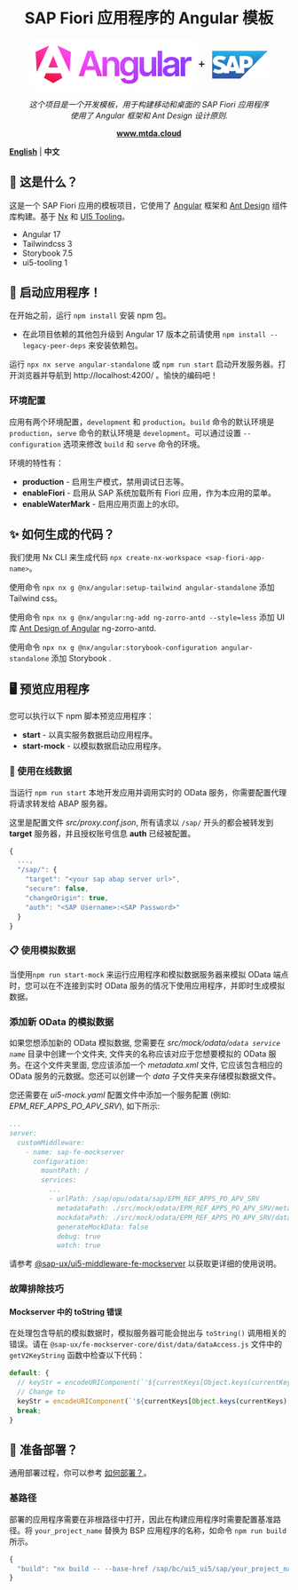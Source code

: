 <h1 align="center">SAP Fiori 应用程序的 Angular 模板</h1>

<p align="center">
  <a href="https://angular.dev/"><img alt="angular-logo" width="300px" valign="middle" src="../docs/images/angular_wordmark_gradient.png"></a> ➕ <a href="https://experience.sap.com/fiori-design-web/"><img width="100px" valign="middle" style="margin-left: 10px;" src="../docs/images/sap.png"></a>
</p>
<p align="center">
  <em>这个项目是一个开发模板，用于构建移动和桌面的 SAP Fiori 应用程序
    <br> 使用了 Angular 框架和 Ant Design 设计原则.</em>
  <br>
</p>

<p align="center">
  <a href="https://www.mtda.cloud/sap/"><strong>www.mtda.cloud</strong></a>
  <br>
</p>

[**English**](./README.md) | **中文**

## 🌟 这是什么？

这是一个 SAP Fiori 应用的模板项目，它使用了 [Angular](https://angular.io/) 框架和 [Ant Design](https://ant-design.antgroup.com/index-cn) 组件库构建。基于 [Nx](https://nx.dev) 和 [UI5 Tooling](https://sap.github.io/ui5-tooling/)。

- Angular 17
- Tailwindcss 3
- Storybook 7.5
- ui5-tooling 1

## 🛫 启动应用程序！

在开始之前，运行 `npm install` 安装 npm 包。

* 在此项目依赖的其他包升级到 Angular 17 版本之前请使用 `npm install --legacy-peer-deps` 来安装依赖包。

运行 `npx nx serve angular-standalone` 或 `npm run start` 启动开发服务器。打开浏览器并导航到 http://localhost:4200/ 。愉快的编码吧！

### 环境配置

应用有两个环境配置，`development` 和 `production`。`build` 命令的默认环境是 `production`，`serve` 命令的默认环境是 `development`。可以通过设置 `--configuration` 选项来修改 `build` 和 `serve` 命令的环境。

环境的特性有：

* **production** - 启用生产模式，禁用调试日志等。
* **enableFiori** - 启用从 SAP 系统加载所有 Fiori 应用，作为本应用的菜单。
* **enableWaterMark** - 启用应用页面上的水印。

## ✨ 如何生成的代码？

我们使用 Nx CLI 来生成代码 `npx create-nx-workspace <sap-fiori-app-name>`。

使用命令 `npx nx g @nx/angular:setup-tailwind angular-standalone` 添加 Tailwind css。

使用命令 `npx nx g @nx/angular:ng-add ng-zorro-antd --style=less` 添加 UI 库 [Ant Design of Angular](https://ng.ant.design/) ng-zorro-antd.

使用命令 `npx nx g @nx/angular:storybook-configuration angular-standalone` 添加 Storybook .

## 🖥 预览应用程序

您可以执行以下 npm 脚本预览应用程序：

* **start** - 以真实服务数据启动应用程序。
* **start-mock** - 以模拟数据启动应用程序。

### 📡 使用在线数据

当运行 `npm run start` 本地开发应用并调用实时的 OData 服务，你需要配置代理将请求转发给 ABAP 服务器。

这里是配置文件 *src/proxy.conf.json*, 所有请求以 `/sap/` 开头的都会被转发到 **target** 服务器，并且授权账号信息 **auth** 已经被配置。

```javascript
{
  ...,
  "/sap/": {
    "target": "<your sap abap server url>",
    "secure": false,
    "changeOrigin": true,
    "auth": "<SAP Username>:<SAP Password>"
  }
}
```

### 📋 使用模拟数据

当使用`npm run start-mock` 来运行应用程序和模拟数据服务器来模拟 OData 端点时，您可以在不连接到实时 OData 服务的情况下使用应用程序，并即时生成模拟数据。

### 添加新 OData 的模拟数据

如果您想添加新的 OData 模拟数据, 您需要在 *src/mock/odata/`odata service name`* 目录中创建一个文件夹, 文件夹的名称应该对应于您想要模拟的 OData 服务。在这个文件夹里面, 您应该添加一个 *metadata.xml* 文件, 它应该包含相应的 OData 服务的元数据。您还可以创建一个 *data* 子文件夹来存储模拟数据文件。

您还需要在 *ui5-mock.yaml* 配置文件中添加一个服务配置 (例如: *EPM_REF_APPS_PO_APV_SRV*), 如下所示:

```yaml
...
server:
  customMiddleware:
    - name: sap-fe-mockserver
      configuration:
        mountPath: /
        services:
          ...
          - urlPath: /sap/opu/odata/sap/EPM_REF_APPS_PO_APV_SRV
            metadataPath: ./src/mock/odata/EPM_REF_APPS_PO_APV_SRV/metadata.xml
            mockdataPath: ./src/mock/odata/EPM_REF_APPS_PO_APV_SRV/data
            generateMockData: false
            debug: true
            watch: true
```

请参考 [@sap-ux/ui5-middleware-fe-mockserver](https://www.npmjs.com/package/@sap-ux/ui5-middleware-fe-mockserver) 以获取更详细的使用说明。

### 故障排除技巧

#### Mockserver 中的 toString 错误

在处理包含导航的模拟数据时，模拟服务器可能会抛出与 `toString()` 调用相关的错误。请在 `@sap-ux/fe-mockserver-core/dist/data/dataAccess.js` 文件中的 `getV2KeyString` 函数中检查以下代码：

```javascript
default: {
  // keyStr = encodeURIComponent(`'${currentKeys[Object.keys(currentKeys)[0]].toString()}'`);
  // Change to
  keyStr = encodeURIComponent(`'${currentKeys[Object.keys(currentKeys)[0]]?.toString()}'`);
  break;
}
```

## 🚀 准备部署？

通用部署过程，你可以参考 [如何部署？](../docs/Deploy.md)。

### 基路径

部署的应用程序需要在非根路径中打开，因此在构建应用程序时需要配置基准路径。将 `your_project_name` 替换为 BSP 应用程序的名称，如命令 `npm run build` 所示。

```javascript
{
  "build": "nx build -- --base-href /sap/bc/ui5_ui5/sap/your_project_name/"
}
```
